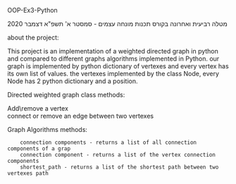 OOP-Ex3-Python

מטלה רביעית ואחרונה בקורס תכנות מונחה עצמים - סמסטר א' תשפ"א דצמבר 2020

about the project:

This project is an implementation of a weighted directed graph in python and compared to different graphs algorithms implemented in Python.
our graph is implemented by python dictionary of vertexes and every vertex has its own list of values.
the vertexes implemented by the class Node, every Node has 2 python dictionary and a position.

Directed weighted graph class methods:

  Add\remove a vertex  
  connect or remove an edge between two vertexes

Graph Algorithms methods:

        connection components - returns a list of all connection components of a grap
        connection component - returns a list of the vertex connection components
        shortest_path - returns a list of the shortest path between two vertexes path
